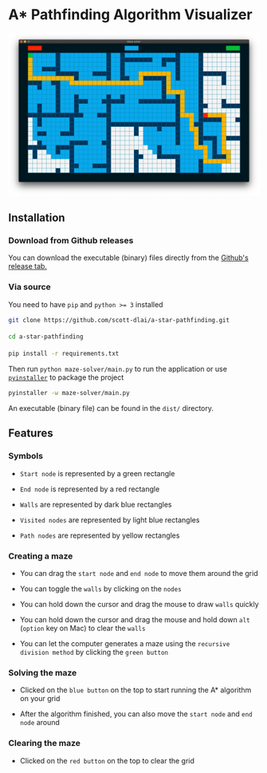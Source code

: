 # A* Pathfinding Algorithm Visualizer

![Demo](https://github.com/scott-dlai/A-Star-pathfinding/blob/media/demo.png)

## Installation

### Download from Github releases

You can download the executable (binary) files directly from the 
[Github's release tab.](https://github.com/scott-dlai/a-star-pathfinding/releases)

### Via source

You need to have `pip` and `python >= 3` installed

```zsh
git clone https://github.com/scott-dlai/a-star-pathfinding.git

cd a-star-pathfinding

pip install -r requirements.txt
```

Then run `python maze-solver/main.py` to run the application or use 
[`pyinstaller`](https://www.pyinstaller.org) to package the project

```zsh
pyinstaller -w maze-solver/main.py
```

An executable (binary file) can be found in the `dist/` directory.

## Features

### Symbols

- `Start node` is represented by a green rectangle 

- `End node` is represented by a red rectangle

- `Walls` are represented by dark blue rectangles

- `Visited nodes` are represented by light blue rectangles

- `Path nodes` are represented by yellow rectangles

### Creating a maze

- You can drag the `start node` and `end node` to move them around the grid

- You can toggle the `walls` by clicking on the `nodes`

- You can hold down the cursor and drag the mouse to draw `walls` quickly

- You can hold down the cursor and drag the mouse and hold down `alt` (`option`
key on Mac) to clear the `walls`

- You can let the computer generates a maze using the `recursive division method`
by clicking the `green button`

### Solving the maze

- Clicked on the `blue button` on the top to start running the A* algorithm on
your grid

- After the algorithm finished, you can also move the `start node` and `end node` around

### Clearing the maze

- Clicked on the `red button` on the top to clear the grid
